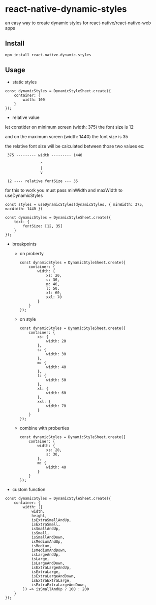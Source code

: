 # react-native-dynamic-styles
an easy way to create dynamic styles for react-native/react-native-web apps

## Install

`npm install react-native-dynamic-styles`

## Usage

- static styles

```
const dynamicStyles = DynamicStyleSheet.create({
    container: {
        width: 100
    }
});
```

- relative value

let constider on minimum screen (width: 375) the font size is 12

and on the maximum screen (width: 1440) the font size is 35

the relative font size will be calculated between those two values ex:

     375 --------- width --------- 1440

                    ^
                    |
                    v

     12 ---- relative fontSize --- 35

for this to work you must pass minWidth and maxWidth to useDynamicStyles

```
const styles = useDynamicStyles(dynamicStyles, { minWidth: 375, maxWidth: 1440 })
```

```
const dynamicStyles = DynamicStyleSheet.create({
    text: {
        fontSize: [12, 35]
    }
});
```

- breakpoints
    - on proberty
        ```
        const dynamicStyles = DynamicStyleSheet.create({
            container: {
                width: {
                    xs: 20,
                    s: 30,
                    m: 40,
                    l: 50,
                    xl: 60,
                    xxl: 70
                }
            }
        });
        ```
    - on style

        ```
        const dynamicStyles = DynamicStyleSheet.create({
            container: {
                xs: {
                    width: 20
                },
                s: {
                    width: 30
                },
                m: {
                    width: 40
                },
                l: {
                    width: 50
                },
                xl: {
                    width: 60
                },
                xxl: {
                    width: 70
                }
            }
        });
        ```
    - combine with proberties

        ```
        const dynamicStyles = DynamicStyleSheet.create({
            container: {
                width: {
                    xs: 20,
                    s: 30,
                },
                m: {
                    width: 40
                }
            }
        });
        ```
- custom function

```
const dynamicStyles = DynamicStyleSheet.create({
    container: {
        width: ({
            width,
            height,
            isExtraSmallAndUp,
            isExtraSmall,
            isSmallAndUp,
            isSmall,
            isSmallAndDown,
            isMediumAndUp,
            isMedium,
            isMediumAndDown,
            isLargeAndUp,
            isLarge,
            isLargeAndDown,
            isExtraLargeAndUp,
            isExtraLarge,
            isExtraLargeAndDown,
            isExtraExtraLarge,
            isExtraExtraLargeAndDown,
        }) => isSmallAndUp ? 100 : 200
    }
});
```